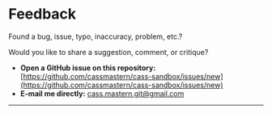 # Feedback

Found a bug, issue, typo, inaccuracy, problem, etc.?

Would you like to share a suggestion, comment, or critique?

* **Open a GitHub issue on this repository:**
  [https://github.com/cassmastern/cass-sandbox/issues/new](https://github.com/cassmastern/cass-sandbox/issues/new)
* **E-mail me directly:**
  [cass.mastern.git@gmail.com](mailto:cass.mastern.git@gmail.com)

---

